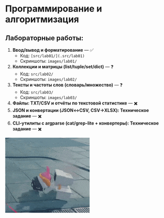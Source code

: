# Программирование и алгоритмизация
## Лабораторные работы:
1. **Ввод/вывод и форматирование** — ✅
   - Код: `[src/lab01/](.src/lab01)`
   - Скриншоты: `images/lab01/`
2. **Коллекции и матрицы (list/tuple/set/dict)** — ❓
   - Код: `src/lab02/`
   - Скриншоты: `images/lab02/`
3. **Тексты и частоты слов (словарь/множество)** — ❓
   - Код: `src/lab03/`
   - Скриншоты: `images/lab03/`
4. **Файлы: TXT/CSV и отчёты по текстовой статистике** — ✖️
5. **JSON и конвертации (JSON↔CSV, CSV→XLSX): Техническое задание** — ✖️
6. **CLI‑утилиты с argparse (cat/grep‑lite + конвертеры): Техническое задание** — ✖️

![Gif](for_readme/zzz.gif)
